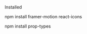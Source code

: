 Installed 

npm install framer-motion react-icons

npm install prop-types


<!-- npm install react@rc react-dom@rc leaflet
google-map-react -->
